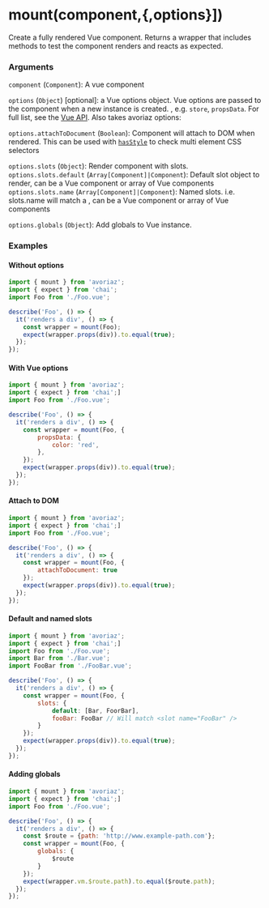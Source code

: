 # mount(component,{,options}])

Create a fully rendered Vue component. Returns a wrapper that includes methods to test the component renders and reacts as expected.

### Arguments

`component` (`Component`): A vue component

`options` (`Object`) [optional]: a Vue options object. Vue options are passed to the component when a new instance is created. , e.g. `store`, `propsData`. For full list, see the [Vue API](https://vuejs.org/v2/api/). Also takes avoriaz options:

`options.attachToDocument` (`Boolean`): Component will attach to DOM when rendered. This can be used with [`hasStyle`](/api/mount/hasStyle.md) to check multi element CSS selectors

`options.slots` (`Object`): Render component with slots.
`options.slots.default` (`Array[Component]|Component`): Default slot object to render, can be a Vue component or array of Vue components
`options.slots.name` (`Array[Component]|Component`): Named slots. i.e. slots.name will match a <slot name="name" />, can be a Vue component or array of Vue components

`options.globals` (`Object`): Add globals to Vue instance.

### Examples

#### Without options

```js
import { mount } from 'avoriaz';
import { expect } from 'chai';
import Foo from './Foo.vue';

describe('Foo', () => {
  it('renders a div', () => {
    const wrapper = mount(Foo);
    expect(wrapper.props(div)).to.equal(true);
  });
});
```
#### With Vue options
```js
import { mount } from 'avoriaz';
import { expect } from 'chai';]
import Foo from './Foo.vue';

describe('Foo', () => {
  it('renders a div', () => {
    const wrapper = mount(Foo, { 
        propsData: { 
            color: 'red',
        },
    });
    expect(wrapper.props(div)).to.equal(true);
  });
});
```

#### Attach to DOM
```js
import { mount } from 'avoriaz';
import { expect } from 'chai';]
import Foo from './Foo.vue';

describe('Foo', () => {
  it('renders a div', () => {
    const wrapper = mount(Foo, { 
        attachToDocument: true
    });
    expect(wrapper.props(div)).to.equal(true);
  });
});
```
#### Default and named slots
```js
import { mount } from 'avoriaz';
import { expect } from 'chai';]
import Foo from './Foo.vue';
import Bar from './Bar.vue';
import FooBar from './FooBar.vue';

describe('Foo', () => {
  it('renders a div', () => {
    const wrapper = mount(Foo, { 
        slots: {
            default: [Bar, FoorBar],
            fooBar: FooBar // Will match <slot name="FooBar" />
        }
    });
    expect(wrapper.props(div)).to.equal(true);
  });
});
```

#### Adding globals
```js
import { mount } from 'avoriaz';
import { expect } from 'chai';]
import Foo from './Foo.vue';

describe('Foo', () => {
  it('renders a div', () => {
    const $route = {path: 'http://www.example-path.com'};
    const wrapper = mount(Foo, { 
        globals: {
            $route
        }
    });
    expect(wrapper.vm.$route.path).to.equal($route.path);
  });
});
```

